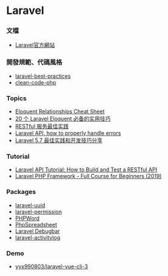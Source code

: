 <a name="#Laravel"></a>
# Laravel

<a name="#document"></a>
### 文檔
- [Laravel官方網站](https://laravel.com/)

<a name="#practice"></a>
### 開發規範、代碼風格
- [laravel-best-practices](https://github.com/alexeymezenin/laravel-best-practices)
- [clean-code-php](https://github.com/jupeter/clean-code-php)

<a name="#practice"></a>
### Topics
- [Eloquent Relationships Cheat Sheet](https://hackernoon.com/eloquent-relationships-cheat-sheet-5155498c209)
- [20 个 Laravel Eloquent 必备的实用技巧](https://learnku.com/laravel/t/9991/20-laravel-eloquent-necessary-practical-skills)
- [RESTful 服务最佳实践](http://naotu.baidu.com/file/61d976e0117152524bc18b8772c930c9?token=e45339df1cdd6ff2)
- [Laravel API, how to properly handle errors](https://stackoverflow.com/questions/51065170/laravel-api-how-to-properly-handle-errors)
- [Laravel 5.7 最佳实践和开发技巧分享](https://juejin.im/post/5c3bdfda51882525c71308b5)

<a name="#tutorial"></a>
### Tutorial
- [Laravel API Tutorial: How to Build and Test a RESTful API](https://www.toptal.com/laravel/restful-laravel-api-tutorial)
- [Laravel PHP Framework - Full Course for Beginners (2019)](https://www.youtube.com/watch?v=ImtZ5yENzgE)

<a name="Packages"></a>
### Packages
- [laravel-uuid](https://github.com/webpatser/laravel-uuid)
- [laravel-permission](https://github.com/spatie/laravel-permission)
- [PHPWord](https://github.com/PHPOffice/PHPWord)
- [PhpSpreadsheet](https://github.com/PHPOffice/PhpSpreadsheet)
- [Laravel Debugbar](https://github.com/barryvdh/laravel-debugbar)
- [laravel-activitylog](https://github.com/spatie/laravel-activitylog)

<a name="Demo"></a>
### Demo
- [yyx990803/laravel-vue-cli-3](https://github.com/yyx990803/laravel-vue-cli-3)
